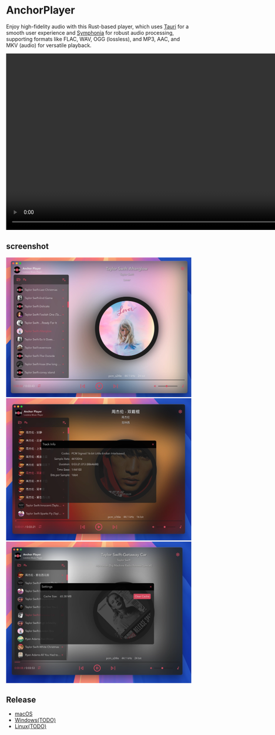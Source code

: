 # AnchorPlayer

Enjoy high-fidelity audio with this Rust-based player, which uses [Tauri](https://github.com/tauri-apps/tauri) for a smooth user experience and [Symphonia](https://github.com/pdeljanov/Symphonia) for robust audio processing, supporting formats like FLAC, WAV, OGG (lossless), and MP3, AAC, and MKV (audio) for versatile playback.

<video width="1080" height="480" controls>
  <source src="./docs/video.mp4" type="video/mp4">
  Your browser does not support the video tag.
</video>

## screenshot

![mac screenshot](./docs/ss3.webp)
![mac screenshot](./docs/ss2.webp)
![mac screenshot](./docs/ss1.webp)

## Release

- [macOS](https://github.com/crazytravel/anchor-player/releases/download/v0.2.0/Anchor.Player_0.2.0_aarch64.dmg)
- [Windows(TODO)]()
- [Linux(TODO)]()
